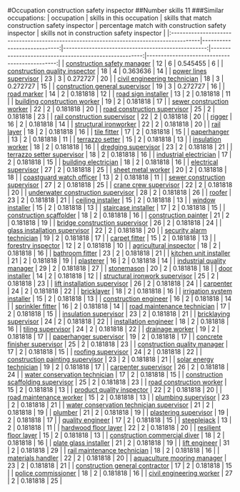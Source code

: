 #Occupation construction safety inspector
##Number skills 11
###Similar occupations:
| occupation                                                                              |   skills in this occupation |   skills that match construction safety inspector |   percentage match with construction safety inspector |   skills not in construction safety inspector |
|:----------------------------------------------------------------------------------------|----------------------------:|--------------------------------------------------:|------------------------------------------------------:|----------------------------------------------:|
| [construction safety manager](construction_safety_manager.md)                           |                          12 |                                                 6 |                                              0.545455 |                                             6 |
| [construction quality inspector](construction_quality_inspector.md)                     |                          18 |                                                 4 |                                              0.363636 |                                            14 |
| [power lines supervisor](power_lines_supervisor.md)                                     |                          23 |                                                 3 |                                              0.272727 |                                            20 |
| [civil engineering technician](civil_engineering_technician.md)                         |                          18 |                                                 3 |                                              0.272727 |                                            15 |
| [construction general supervisor](construction_general_supervisor.md)                   |                          19 |                                                 3 |                                              0.272727 |                                            16 |
| [road marker](road_marker.md)                                                           |                          14 |                                                 2 |                                              0.181818 |                                            12 |
| [road sign installer](road_sign_installer.md)                                           |                          13 |                                                 2 |                                              0.181818 |                                            11 |
| [building construction worker](building_construction_worker.md)                         |                          19 |                                                 2 |                                              0.181818 |                                            17 |
| [sewer construction worker](sewer_construction_worker.md)                               |                          22 |                                                 2 |                                              0.181818 |                                            20 |
| [road construction supervisor](road_construction_supervisor.md)                         |                          25 |                                                 2 |                                              0.181818 |                                            23 |
| [rail construction supervisor](rail_construction_supervisor.md)                         |                          22 |                                                 2 |                                              0.181818 |                                            20 |
| [rigger](rigger.md)                                                                     |                          16 |                                                 2 |                                              0.181818 |                                            14 |
| [structural ironworker](structural_ironworker.md)                                       |                          22 |                                                 2 |                                              0.181818 |                                            20 |
| [rail layer](rail_layer.md)                                                             |                          18 |                                                 2 |                                              0.181818 |                                            16 |
| [tile fitter](tile_fitter.md)                                                           |                          17 |                                                 2 |                                              0.181818 |                                            15 |
| [paperhanger](paperhanger.md)                                                           |                          13 |                                                 2 |                                              0.181818 |                                            11 |
| [terrazzo setter](terrazzo_setter.md)                                                   |                          15 |                                                 2 |                                              0.181818 |                                            13 |
| [insulation worker](insulation_worker.md)                                               |                          18 |                                                 2 |                                              0.181818 |                                            16 |
| [dredging supervisor](dredging_supervisor.md)                                           |                          23 |                                                 2 |                                              0.181818 |                                            21 |
| [terrazzo setter supervisor](terrazzo_setter_supervisor.md)                             |                          18 |                                                 2 |                                              0.181818 |                                            16 |
| [industrial electrician](industrial_electrician.md)                                     |                          17 |                                                 2 |                                              0.181818 |                                            15 |
| [building electrician](building_electrician.md)                                         |                          18 |                                                 2 |                                              0.181818 |                                            16 |
| [electrical supervisor](electrical_supervisor.md)                                       |                          27 |                                                 2 |                                              0.181818 |                                            25 |
| [sheet metal worker](sheet_metal_worker.md)                                             |                          20 |                                                 2 |                                              0.181818 |                                            18 |
| [coastguard watch officer](coastguard_watch_officer.md)                                 |                          13 |                                                 2 |                                              0.181818 |                                            11 |
| [sewer construction supervisor](sewer_construction_supervisor.md)                       |                          27 |                                                 2 |                                              0.181818 |                                            25 |
| [crane crew supervisor](crane_crew_supervisor.md)                                       |                          22 |                                                 2 |                                              0.181818 |                                            20 |
| [underwater construction supervisor](underwater_construction_supervisor.md)             |                          28 |                                                 2 |                                              0.181818 |                                            26 |
| [roofer](roofer.md)                                                                     |                          23 |                                                 2 |                                              0.181818 |                                            21 |
| [ceiling installer](ceiling_installer.md)                                               |                          15 |                                                 2 |                                              0.181818 |                                            13 |
| [window installer](window_installer.md)                                                 |                          15 |                                                 2 |                                              0.181818 |                                            13 |
| [staircase installer](staircase_installer.md)                                           |                          17 |                                                 2 |                                              0.181818 |                                            15 |
| [construction scaffolder](construction_scaffolder.md)                                   |                          18 |                                                 2 |                                              0.181818 |                                            16 |
| [construction painter](construction_painter.md)                                         |                          21 |                                                 2 |                                              0.181818 |                                            19 |
| [bridge construction supervisor](bridge_construction_supervisor.md)                     |                          26 |                                                 2 |                                              0.181818 |                                            24 |
| [glass installation supervisor](glass_installation_supervisor.md)                       |                          22 |                                                 2 |                                              0.181818 |                                            20 |
| [security alarm technician](security_alarm_technician.md)                               |                          19 |                                                 2 |                                              0.181818 |                                            17 |
| [carpet fitter](carpet_fitter.md)                                                       |                          15 |                                                 2 |                                              0.181818 |                                            13 |
| [forestry inspector](forestry_inspector.md)                                             |                          12 |                                                 2 |                                              0.181818 |                                            10 |
| [agricultural inspector](agricultural_inspector.md)                                     |                          18 |                                                 2 |                                              0.181818 |                                            16 |
| [bathroom fitter](bathroom_fitter.md)                                                   |                          23 |                                                 2 |                                              0.181818 |                                            21 |
| [kitchen unit installer](kitchen_unit_installer.md)                                     |                          21 |                                                 2 |                                              0.181818 |                                            19 |
| [plasterer](plasterer.md)                                                               |                          16 |                                                 2 |                                              0.181818 |                                            14 |
| [industrial quality manager](industrial_quality_manager.md)                             |                          29 |                                                 2 |                                              0.181818 |                                            27 |
| [stonemason](stonemason.md)                                                             |                          20 |                                                 2 |                                              0.181818 |                                            18 |
| [door installer](door_installer.md)                                                     |                          14 |                                                 2 |                                              0.181818 |                                            12 |
| [structural ironwork supervisor](structural_ironwork_supervisor.md)                     |                          25 |                                                 2 |                                              0.181818 |                                            23 |
| [lift installation supervisor](lift_installation_supervisor.md)                         |                          26 |                                                 2 |                                              0.181818 |                                            24 |
| [carpenter](carpenter.md)                                                               |                          24 |                                                 2 |                                              0.181818 |                                            22 |
| [bricklayer](bricklayer.md)                                                             |                          18 |                                                 2 |                                              0.181818 |                                            16 |
| [irrigation system installer](irrigation_system_installer.md)                           |                          15 |                                                 2 |                                              0.181818 |                                            13 |
| [construction engineer](construction_engineer.md)                                       |                          16 |                                                 2 |                                              0.181818 |                                            14 |
| [sprinkler fitter](sprinkler_fitter.md)                                                 |                          16 |                                                 2 |                                              0.181818 |                                            14 |
| [road maintenance technician](road_maintenance_technician.md)                           |                          17 |                                                 2 |                                              0.181818 |                                            15 |
| [insulation supervisor](insulation_supervisor.md)                                       |                          23 |                                                 2 |                                              0.181818 |                                            21 |
| [bricklaying supervisor](bricklaying_supervisor.md)                                     |                          24 |                                                 2 |                                              0.181818 |                                            22 |
| [installation engineer](installation_engineer.md)                                       |                          18 |                                                 2 |                                              0.181818 |                                            16 |
| [tiling supervisor](tiling_supervisor.md)                                               |                          24 |                                                 2 |                                              0.181818 |                                            22 |
| [drainage worker](drainage_worker.md)                                                   |                          19 |                                                 2 |                                              0.181818 |                                            17 |
| [paperhanger supervisor](paperhanger_supervisor.md)                                     |                          19 |                                                 2 |                                              0.181818 |                                            17 |
| [concrete finisher supervisor](concrete_finisher_supervisor.md)                         |                          25 |                                                 2 |                                              0.181818 |                                            23 |
| [construction quality manager](construction_quality_manager.md)                         |                          17 |                                                 2 |                                              0.181818 |                                            15 |
| [roofing supervisor](roofing_supervisor.md)                                             |                          24 |                                                 2 |                                              0.181818 |                                            22 |
| [construction painting supervisor](construction_painting_supervisor.md)                 |                          23 |                                                 2 |                                              0.181818 |                                            21 |
| [solar energy technician](solar_energy_technician.md)                                   |                          19 |                                                 2 |                                              0.181818 |                                            17 |
| [carpenter supervisor](carpenter_supervisor.md)                                         |                          26 |                                                 2 |                                              0.181818 |                                            24 |
| [water conservation technician](water_conservation_technician.md)                       |                          17 |                                                 2 |                                              0.181818 |                                            15 |
| [construction scaffolding supervisor](construction_scaffolding_supervisor.md)           |                          25 |                                                 2 |                                              0.181818 |                                            23 |
| [road construction worker](road_construction_worker.md)                                 |                          15 |                                                 2 |                                              0.181818 |                                            13 |
| [product quality inspector](product_quality_inspector.md)                               |                          22 |                                                 2 |                                              0.181818 |                                            20 |
| [road maintenance worker](road_maintenance_worker.md)                                   |                          15 |                                                 2 |                                              0.181818 |                                            13 |
| [plumbing supervisor](plumbing_supervisor.md)                                           |                          23 |                                                 2 |                                              0.181818 |                                            21 |
| [water conservation technician supervisor](water_conservation_technician_supervisor.md) |                          21 |                                                 2 |                                              0.181818 |                                            19 |
| [plumber](plumber.md)                                                                   |                          21 |                                                 2 |                                              0.181818 |                                            19 |
| [plastering supervisor](plastering_supervisor.md)                                       |                          19 |                                                 2 |                                              0.181818 |                                            17 |
| [quality engineer](quality_engineer.md)                                                 |                          17 |                                                 2 |                                              0.181818 |                                            15 |
| [steeplejack](steeplejack.md)                                                           |                          13 |                                                 2 |                                              0.181818 |                                            11 |
| [hardwood floor layer](hardwood_floor_layer.md)                                         |                          22 |                                                 2 |                                              0.181818 |                                            20 |
| [resilient floor layer](resilient_floor_layer.md)                                       |                          15 |                                                 2 |                                              0.181818 |                                            13 |
| [construction commercial diver](construction_commercial_diver.md)                       |                          18 |                                                 2 |                                              0.181818 |                                            16 |
| [plate glass installer](plate_glass_installer.md)                                       |                          21 |                                                 2 |                                              0.181818 |                                            19 |
| [lift engineer](lift_engineer.md)                                                       |                          31 |                                                 2 |                                              0.181818 |                                            29 |
| [rail maintenance technician](rail_maintenance_technician.md)                           |                          18 |                                                 2 |                                              0.181818 |                                            16 |
| [materials handler](materials_handler.md)                                               |                          22 |                                                 2 |                                              0.181818 |                                            20 |
| [aquaculture mooring manager](aquaculture_mooring_manager.md)                           |                          23 |                                                 2 |                                              0.181818 |                                            21 |
| [construction general contractor](construction_general_contractor.md)                   |                          17 |                                                 2 |                                              0.181818 |                                            15 |
| [police commissioner](police_commissioner.md)                                           |                          18 |                                                 2 |                                              0.181818 |                                            16 |
| [civil engineering worker](civil_engineering_worker.md)                                 |                          27 |                                                 2 |                                              0.181818 |                                            25 |
